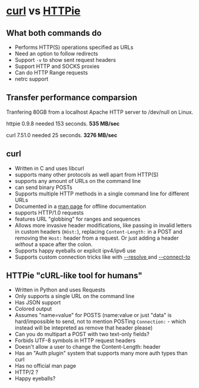 # [curl](https://curl.haxx.se/) vs [HTTPie](https://github.com/jkbrzt/httpie)

## What both commands do

- Performs HTTP(S) operations specified as URLs
- Need an option to follow redirects
- Support `-v` to show sent request headers
- Support HTTP and SOCKS proxies
- Can do HTTP Range requests
- netrc support

## Transfer performance comparsion

Tranfering 80GB from a localhost Apache HTTP server to /dev/null on Linux.

httpie 0.9.8 needed 153 seconds. **535 MB/sec**

curl 7.51.0 needed 25 seconds. **3276 MB/sec**

## curl

- Written in C and uses libcurl
- supports many other protocols as well apart from HTTP(S)
- supports any amount of URLs on the command line
- can send binary POSTs
- Supports multiple HTTP methods in a single command line for different URLs
- Documented in a [man page](https://curl.haxx.se/docs/manpage.html) for offline documentation
- supports HTTP/1.0 requests
- features URL "globbing" for ranges and sequences
- Allows more invasive header modifications, like passing in invalid letters
  in custom headers (`Höst:`), replacing `Content-Length:` in a POST and removing
  the `Host:`  header from a request. Or just adding a header *without* a space
  after the colon.
- Supports happy eyeballs or explicit ipv4/ipv6 use
- Supports custom connection tricks like with [--resolve
  ](https://curl.haxx.se/docs/manpage.html#--resolve) and
  [--connect-to](https://curl.haxx.se/docs/manpage.html#--connect-to)

## HTTPie "cURL-like tool for humans"

- Written in Python and uses Requests
- Only supports a single URL on the command line
- Has JSON support
- Colored output
- Assumes "name=value" for POSTS (name:value or just "data" is hard/impossible
  to send, not to mention POSTing `Connection:` - which instead will be
  intepreted as remove that header please)
- Can you do multipart a POST with two text-only fields?
- Forbids UTF-8 symbols in HTTP request headers
- Doesn't allow a user to change the Content-Length: header
- Has an "Auth plugin" system that supports many more auth types than curl
- Has no official man page
- HTTP/2 ?
- Happy eyeballs?
